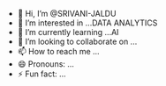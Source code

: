 - 👋 Hi, I’m @SRIVANI-JALDU
- 👀 I’m interested in ...DATA ANALYTICS
- 🌱 I’m currently learning ...AI
- 💞️ I’m looking to collaborate on ...
- 📫 How to reach me ...
- 😄 Pronouns: ...
- ⚡ Fun fact: ...

<!---
SRIVANI-JALDU/SRIVANI-JALDU is a ✨ special ✨ repository because its `README.md` (this file) appears on your GitHub profile.
You can click the Preview link to take a look at your changes.
--->
